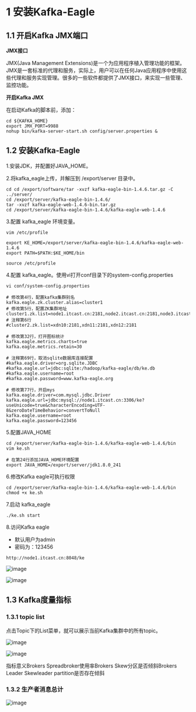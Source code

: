 # 1 安装Kafka-Eagle

## 1.1 开启Kafka JMX端口
**JMX接口**

JMX(Java Management Extensions)是一个为应用程序植入管理功能的框架。JMX是一套标准的代理和服务，实际上，用户可以在任何Java应用程序中使用这些代理和服务实现管理。很多的一些软件都提供了JMX接口，来实现一些管理、监控功能。

**开启Kafka JMX**

在启动Kafka的脚本前，添加：
``` 
cd ${KAFKA_HOME}
export JMX_PORT=9988
nohup bin/kafka-server-start.sh config/server.properties &
```

## 1.2 安装Kafka-Eagle
1.安装JDK，并配置好JAVA_HOME。

2.将kafka_eagle上传，并解压到 /export/server 目录中。
``` 
cd cd /export/software/tar -xvzf kafka-eagle-bin-1.4.6.tar.gz -C ../server/
cd /export/server/kafka-eagle-bin-1.4.6/ 
tar -xvzf kafka-eagle-web-1.4.6-bin.tar.gz
cd /export/server/kafka-eagle-bin-1.4.6/kafka-eagle-web-1.4.6
```

3.配置 kafka_eagle 环境变量。
``` 
vim /etc/profile

export KE_HOME=/export/server/kafka-eagle-bin-1.4.6/kafka-eagle-web-1.4.6
export PATH=$PATH:$KE_HOME/bin

source /etc/profile
```

4.配置 kafka_eagle。使用vi打开conf目录下的system-config.properties
``` 
vi conf/system-config.properties

# 修改第4行，配置kafka集群别名
kafka.eagle.zk.cluster.alias=cluster1
# 修改第5行，配置ZK集群地址
cluster1.zk.list=node1.itcast.cn:2181,node2.itcast.cn:2181,node3.itcast.cn:2181
# 注释第6行
#cluster2.zk.list=xdn10:2181,xdn11:2181,xdn12:2181

# 修改第32行，打开图标统计
kafka.eagle.metrics.charts=true
kafka.eagle.metrics.retain=30

# 注释第69行，取消sqlite数据库连接配置
#kafka.eagle.driver=org.sqlite.JDBC
#kafka.eagle.url=jdbc:sqlite:/hadoop/kafka-eagle/db/ke.db
#kafka.eagle.username=root
#kafka.eagle.password=www.kafka-eagle.org

# 修改第77行，开启mys
kafka.eagle.driver=com.mysql.jdbc.Driver
kafka.eagle.url=jdbc:mysql://node1.itcast.cn:3306/ke?useUnicode=true&characterEncoding=UTF-8&zeroDateTimeBehavior=convertToNull
kafka.eagle.username=root
kafka.eagle.password=123456
```

5.配置JAVA_HOME
``` 
cd /export/server/kafka-eagle-bin-1.4.6/kafka-eagle-web-1.4.6/bin
vim ke.sh

# 在第24行添加JAVA_HOME环境配置
export JAVA_HOME=/export/server/jdk1.8.0_241
```

6.修改Kafka eagle可执行权限
``` 
cd /export/server/kafka-eagle-bin-1.4.6/kafka-eagle-web-1.4.6/bin
chmod +x ke.sh
```

7.启动 kafka_eagle
``` 
./ke.sh start
```

8.访问Kafka eagle
- 默认用户为admin
- 密码为：123456
``` 
http://node1.itcast.cn:8048/ke
```

![image](https://user-images.githubusercontent.com/75486726/180831961-3d36caa0-8b89-4fb6-afd2-87d69f474e7a.png)

![image](https://user-images.githubusercontent.com/75486726/180831990-9f346354-940f-4a38-869b-989669e36c17.png)

## 1.3 Kafka度量指标

### 1.3.1 topic list
点击Topic下的List菜单，就可以展示当前Kafka集群中的所有topic。

![image](https://user-images.githubusercontent.com/75486726/180832033-f6e17e21-2bff-4423-acf9-cc8e57f4b304.png)

![image](https://user-images.githubusercontent.com/75486726/180832073-d8257de2-6b4c-41fc-81f3-66f8ebaebe77.png)

指标意义Brokers Spreadbroker使用率Brokers Skew分区是否倾斜Brokers Leader Skewleader partition是否存在倾斜

### 1.3.2 生产者消息总计

![image](https://user-images.githubusercontent.com/75486726/180832156-a0ae584e-14ae-41e1-a609-66b74ee8d2c6.png)

